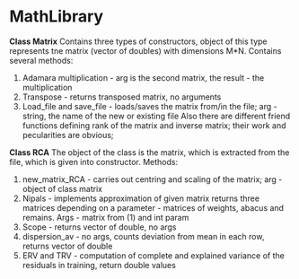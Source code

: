 # MathLibrary
**Class Matrix**
Contains three types of constructors, object of this type represents tne matrix (vector<vector> of doubles) with dimensions M*N. Contains several methods:
  1. Adamara multiplication - arg is the second matrix, the result - the multiplication
  2. Transpose - returns transposed matrix, no arguments
  3. Load_file and save_file - loads/saves the matrix from/in the file; arg - string, the name of the new or existing file
  Also there are different friend functions defining rank of the matrix and inverse matrix; their work and pecularities are obvious;
  
  **Class RCA**
  The object of the class is the matrix, which is extracted from the file, which is given into constructor. 
  Methods:
  1. new_matrix_RCA - carries out centring and scaling of the matrix; arg - object of class matrix
  2. Nipals - implements approximation of given matrix returns three matrices depending on a parameter - matrices of weights, abacus and remains. Args - matrix from (1) and int param
  3. Scope - returns vector of double, no args
  4. dispersion_av - no args, counts deviation from mean in each row, returns vector of double
  5. ERV and TRV - computation of complete and explained variance of the residuals in training, return double values
